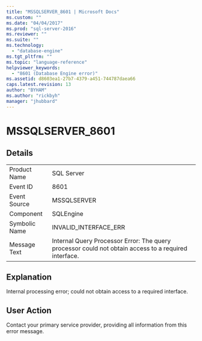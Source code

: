 ```yaml
---
title: "MSSQLSERVER_8601 | Microsoft Docs"
ms.custom: ""
ms.date: "04/04/2017"
ms.prod: "sql-server-2016"
ms.reviewer: ""
ms.suite: ""
ms.technology: 
  - "database-engine"
ms.tgt_pltfrm: ""
ms.topic: "language-reference"
helpviewer_keywords: 
  - "8601 (Database Engine error)"
ms.assetid: d8603ea1-27b7-4379-a451-744787daea66
caps.latest.revision: 13
author: "BYHAM"
ms.author: "rickbyh"
manager: "jhubbard"
---
```

# MSSQLSERVER_8601
  
## Details  
  
|||  
|-|-|  
|Product Name|SQL Server|  
|Event ID|8601|  
|Event Source|MSSQLSERVER|  
|Component|SQLEngine|  
|Symbolic Name|INVALID_INTERFACE_ERR|  
|Message Text|Internal Query Processor Error: The query processor could not obtain access to a required interface.|  
  
## Explanation  
Internal processing error; could not obtain access to a required interface.  
  
## User Action  
Contact your primary service provider, providing all information from this error message.  
  
